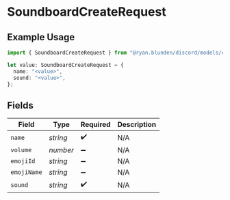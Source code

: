 # SoundboardCreateRequest

## Example Usage

```typescript
import { SoundboardCreateRequest } from "@ryan.blunden/discord/models/components";

let value: SoundboardCreateRequest = {
  name: "<value>",
  sound: "<value>",
};
```

## Fields

| Field              | Type               | Required           | Description        |
| ------------------ | ------------------ | ------------------ | ------------------ |
| `name`             | *string*           | :heavy_check_mark: | N/A                |
| `volume`           | *number*           | :heavy_minus_sign: | N/A                |
| `emojiId`          | *string*           | :heavy_minus_sign: | N/A                |
| `emojiName`        | *string*           | :heavy_minus_sign: | N/A                |
| `sound`            | *string*           | :heavy_check_mark: | N/A                |